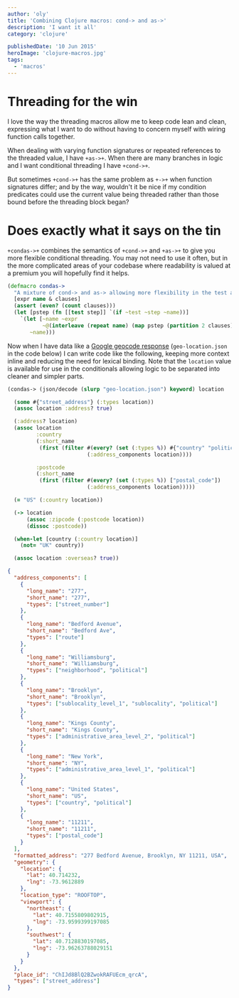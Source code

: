 ```yaml
---
author: 'oly'
title: 'Combining Clojure macros: cond-> and as->'
description: 'I want it all'
category: 'clojure'

publishedDate: '10 Jun 2015'
heroImage: 'clojure-macros.jpg'
tags:
  - 'macros'
---
```


# Threading for the win

I love the way the threading macros allow me to keep code lean and
clean, expressing what I want to do without having to concern myself
with wiring function calls together.

When dealing with varying function signatures or repeated references to
the threaded value, I have `+as->+`. When there are many branches in
logic and I want conditional threading I have `+cond->+`.

But sometimes `+cond->+` has the same problem as `+->+` when function
signatures differ; and by the way, wouldn't it be nice if my condition
predicates could use the current value being threaded rather than those
bound before the threading block began?

# Does exactly what it says on the tin

`+condas->+` combines the semantics of `+cond->+` and `+as->+` to give
you more flexible conditional threading. You may not need to use it
often, but in the more complicated areas of your codebase where
readability is valued at a premium you will hopefully find it helps.

```clojure
(defmacro condas->
  "A mixture of cond-> and as-> allowing more flexibility in the test and step forms"
  [expr name & clauses]
  (assert (even? (count clauses)))
  (let [pstep (fn [[test step]] `(if ~test ~step ~name))]
    `(let [~name ~expr
           ~@(interleave (repeat name) (map pstep (partition 2 clauses)))]
       ~name)))
```

Now when I have data like a [Google geocode
response](#geo-location.json) (`geo-location.json` in the code below) I
can write code like the following, keeping more context inline and
reducing the need for lexical binding. Note that the `location` value is
available for use in the conditionals allowing logic to be separated
into cleaner and simpler parts.

```clojure
(condas-> (json/decode (slurp "geo-location.json") keyword) location

  (some #{"street_address"} (:types location))
  (assoc location :address? true)

  (:address? location)
  (assoc location
         :country
         (:short_name
          (first (filter #(every? (set (:types %)) #{"country" "political"})
                         (:address_components location))))

         :postcode
         (:short_name
          (first (filter #(every? (set (:types %)) ["postal_code"])
                         (:address_components location)))))

  (= "US" (:country location))

  (-> location
      (assoc :zipcode (:postcode location))
      (dissoc :postcode))

  (when-let [country (:country location)]
    (not= "UK" country))

  (assoc location :overseas? true))
```

```json
{
  "address_components": [
    {
      "long_name": "277",
      "short_name": "277",
      "types": ["street_number"]
    },
    {
      "long_name": "Bedford Avenue",
      "short_name": "Bedford Ave",
      "types": ["route"]
    },
    {
      "long_name": "Williamsburg",
      "short_name": "Williamsburg",
      "types": ["neighborhood", "political"]
    },
    {
      "long_name": "Brooklyn",
      "short_name": "Brooklyn",
      "types": ["sublocality_level_1", "sublocality", "political"]
    },
    {
      "long_name": "Kings County",
      "short_name": "Kings County",
      "types": ["administrative_area_level_2", "political"]
    },
    {
      "long_name": "New York",
      "short_name": "NY",
      "types": ["administrative_area_level_1", "political"]
    },
    {
      "long_name": "United States",
      "short_name": "US",
      "types": ["country", "political"]
    },
    {
      "long_name": "11211",
      "short_name": "11211",
      "types": ["postal_code"]
    }
  ],
  "formatted_address": "277 Bedford Avenue, Brooklyn, NY 11211, USA",
  "geometry": {
    "location": {
      "lat": 40.714232,
      "lng": -73.9612889
    },
    "location_type": "ROOFTOP",
    "viewport": {
      "northeast": {
        "lat": 40.7155809802915,
        "lng": -73.9599399197085
      },
      "southwest": {
        "lat": 40.7128830197085,
        "lng": -73.96263788029151
      }
    }
  },
  "place_id": "ChIJd8BlQ2BZwokRAFUEcm_qrcA",
  "types": ["street_address"]
}
```
